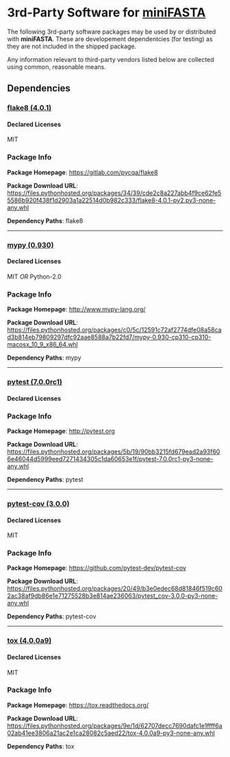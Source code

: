 
# 3rd-Party Software for [miniFASTA]()

The following 3rd-party software packages may be used by or distributed with **miniFASTA**. These are developement dependentcies (for testing) as they are not included in the shipped package.

Any information relevant to third-party vendors listed below are collected using common, reasonable means.

## Dependencies

### [flake8 (4.0.1)](https://gitlab.com/pycqa/flake8)

#### Declared Licenses
MIT

### Package Info

**Package Homepage**: https://gitlab.com/pycqa/flake8

**Package Download URL**: https://files.pythonhosted.org/packages/34/39/cde2c8a227abb4f9ce62fe55586b920f438f1d2903a1a22514d0b982c333/flake8-4.0.1-py2.py3-none-any.whl

**Dependency Paths**:  flake8 

---

### [mypy (0.930)](http://www.mypy-lang.org/)

#### Declared Licenses
MIT *OR* Python-2.0

### Package Info

**Package Homepage**: http://www.mypy-lang.org/

**Package Download URL**: https://files.pythonhosted.org/packages/c0/5c/12591c72af2774dfe08a58cad3b814eb79809297dfc92aae8588a7b22fd7/mypy-0.930-cp310-cp310-macosx_10_9_x86_64.whl

**Dependency Paths**:  mypy 

---

### [pytest (7.0.0rc1)](http://pytest.org)

#### Declared Licenses

### Package Info

**Package Homepage**: http://pytest.org

**Package Download URL**: https://files.pythonhosted.org/packages/5b/19/90bb3215fd679ead2a93f606e46044d5999eed7271434305c1da60653e1f/pytest-7.0.0rc1-py3-none-any.whl

**Dependency Paths**:  pytest 

---

### [pytest-cov (3.0.0)](https://github.com/pytest-dev/pytest-cov)

#### Declared Licenses
MIT

### Package Info

**Package Homepage**: https://github.com/pytest-dev/pytest-cov

**Package Download URL**: https://files.pythonhosted.org/packages/20/49/b3e0edec68d81846f519c602ac38af9db86e1e71275528b3e814ae236063/pytest_cov-3.0.0-py3-none-any.whl

**Dependency Paths**:  pytest-cov 

---

### [tox (4.0.0a9)](https://tox.readthedocs.org/)

#### Declared Licenses
MIT

### Package Info

**Package Homepage**: https://tox.readthedocs.org/

**Package Download URL**: https://files.pythonhosted.org/packages/9e/1d/62707decc7690dafc1e1ffff6a02ab41ee3806a21ac2e1ca28082c5aed22/tox-4.0.0a9-py3-none-any.whl

**Dependency Paths**:  tox 
